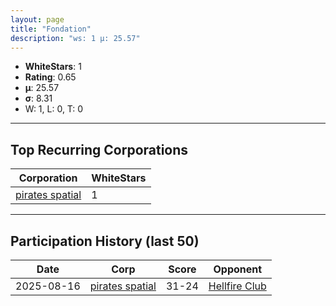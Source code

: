 ```yaml
---
layout: page
title: "Fondation"
description: "ws: 1 μ: 25.57"
---
```

- **WhiteStars**: 1
- **Rating**: 0.65
- **μ**: 25.57  
- **σ**: 8.31
- W: 1, L: 0, T: 0

---

## Top Recurring Corporations

| Corporation | WhiteStars |
| --- | --- |
| [pirates spatial](https://ws.tsl.rocks/corp/3ff4602678e19275d9891fa0d9d34ecd5b9bfaf88bb39e35b30372cac2981a40/) | 1 |

---

## Participation History (last 50)

| Date | Corp | Score | Opponent |
| --- | --- | --- | --- |
| 2025-08-16 | [pirates spatial](https://ws.tsl.rocks/corp/3ff4602678e19275d9891fa0d9d34ecd5b9bfaf88bb39e35b30372cac2981a40/) | 31-24 | [Hellfire Club](https://ws.tsl.rocks/corp/c7836cb5499149d8631d0f49b7e91f08f0cf47c3bd10a9492ad6a3f7c25d7eab/) |